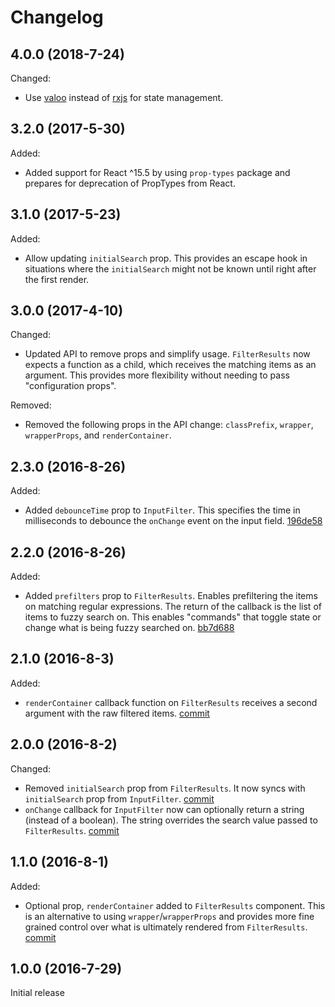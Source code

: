 # Changelog

## 4.0.0 (2018-7-24)

Changed:

- Use [valoo](https://www.npmjs.com/package/valoo) instead of [rxjs](https://github.com/ReactiveX/rxjs) for state management.

## 3.2.0 (2017-5-30)

Added:

- Added support for React ^15.5 by using `prop-types` package and prepares for deprecation of PropTypes from React.

## 3.1.0 (2017-5-23)

Added:

- Allow updating `initialSearch` prop. This provides an escape hook in situations where the `initialSearch` might not be known until right after the first render.

## 3.0.0 (2017-4-10)

Changed:

- Updated API to remove props and simplify usage. `FilterResults` now expects a function as a child, which receives the matching items as an argument. This provides more flexibility without needing to pass "configuration props".

Removed:

- Removed the following props in the API change: `classPrefix`, `wrapper`, `wrapperProps`, and `renderContainer`.

## 2.3.0 (2016-8-26)

Added:

- Added `debounceTime` prop to `InputFilter`. This specifies the time in milliseconds to debounce the `onChange` event on the input field. [196de58](../../commit/196de58)

## 2.2.0 (2016-8-26)

Added:

- Added `prefilters` prop to `FilterResults`. Enables prefiltering the items on matching regular expressions. The return of the callback is the list of items to fuzzy search on. This enables "commands" that toggle state or change what is being fuzzy searched on. [bb7d688](../../commit/bb7d688)

## 2.1.0 (2016-8-3)

Added:

- `renderContainer` callback function on `FilterResults` receives a second argument with the raw filtered items. [commit](../../commit/4f7552f)

## 2.0.0 (2016-8-2)

Changed:

- Removed `initialSearch` prop from `FilterResults`. It now syncs with `initialSearch` prop from `InputFilter`. [commit](../../commit/eb200b5)
- `onChange` callback for `InputFilter` now can optionally return a string (instead of a boolean). The string overrides the search value passed to `FilterResults`. [commit](../../commit/eb200b5)

## 1.1.0 (2016-8-1)

Added:

- Optional prop, `renderContainer` added to `FilterResults` component. This is an alternative to using `wrapper`/`wrapperProps` and provides more fine grained control over what is ultimately rendered from `FilterResults`. [commit](../../commit/b2d5866)

## 1.0.0 (2016-7-29)

Initial release
